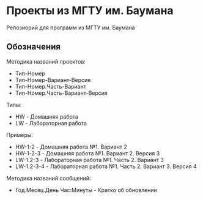 # Проекты из МГТУ им. Баумана
Репозиорий для программ из МГТУ им. Баумана

## Обозначения

Методика названий проектов:
* Тип-Номер
* Тип-Номер-Вариант-Версия
* Тип-Номер.Часть-Вариант
* Тип-Номер.Часть-Вариант-Версия

Типы:
* HW - Домашняя работа
* LW - Лабораторная работа

Примеры:
* HW-1-2 - Домашняя работа №1. Вариант 2
* HW-1-2-3 - Домашняя работа №1. Вариант 2. Версия 3
* LW-1.2-3 - Лабораторная работа №1. Часть 2. Вариант 3
* LW-1.2-3-4 - Лабораторная работа №1. Часть 2. Вариант 3. Версия 4

Методика названий сообщений:
* Год.Месяц.День Час:Минуты - Кратко об обновлении